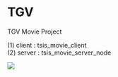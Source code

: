 # TGV
TGV Movie Project

(1) client : tsis_movie_client</br>
(2) server : tsis_movie_server_node

<img src='D:\Private\Image\2차_결과보고_1.jpg'/>
